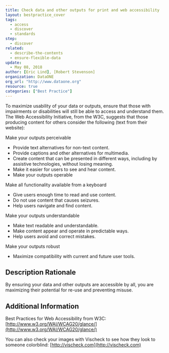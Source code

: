```yaml
---
title: Check data and other outputs for print and web accessibility
layout: bestpractice_cover
tags:
  - access
  - discover
  - standards
step:
  - discover
related:
  - describe-the-contents
  - ensure-flexible-data
update:
  - May 08, 2018
author: [Eric Lind], [Robert Stevenson]
organization: DataONE
org_url: "http://www.dataone.org"
resource: true
categories: ["Best Practice"]
---
```


To maximize usability of your data or outputs, ensure that those with impairments or disabilities will still be able to access and understand them. The Web Accessibility Initiative, from the W3C, suggests that those producing content for others consider the following (text from their website):

Make your outputs perceivable
- Provide text alternatives for non-text content.
- Provide captions and other alternatives for multimedia.
- Create content that can be presented in different ways, including by assistive technologies, without losing meaning.
- Make it easier for users to see and hear content.
- Make your outputs operable

Make all functionality available from a keyboard
- Give users enough time to read and use content.
- Do not use content that causes seizures.
- Help users navigate and find content.

Make your outputs understandable
- Make text readable and understandable.
- Make content appear and operate in predictable ways.
- Help users avoid and correct mistakes.

Make your outputs robust
- Maximize compatibility with current and future user tools.

## Description Rationale

By ensuring your data and other outputs are accessible by all, you are maximizing their potential for re-use and preventing misuse.

## Additional Information

Best Practices for Web Accessibility from W3C: [http://www.w3.org/WAI/WCAG20/glance/](http://www.w3.org/WAI/WCAG20/glance/)

You can also check your images with Vischeck to see how they look to someone colorblind: [http://vischeck.com](http://vischeck.com)
